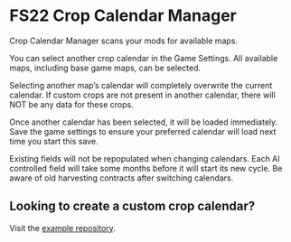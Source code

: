 # FS22 Crop Calendar Manager

Crop Calendar Manager scans your mods for available maps.

You can select another crop calendar in the Game Settings. All available maps, including base game maps, can be selected.

Selecting another map’s calendar will completely overwrite the current calendar. If custom crops are not present in another calendar, there will NOT be any data for these crops.

Once another calendar has been selected, it will be loaded immediately. Save the game settings to ensure your preferred calendar will load next time you start this save.

Existing fields will not be repopulated when changing calendars. Each AI controlled field will take some months before it will start its new cycle. Be aware of old harvesting contracts after switching calendars.

## Looking to create a custom crop calendar?
Visit the [example repository](https://github.com/Jos-Modding/FS22_ExampleCropCalendar).
